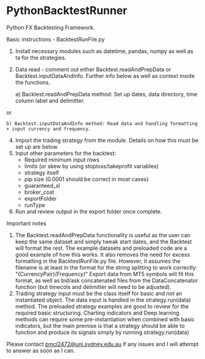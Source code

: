# PythonBacktestRunner
Python FX Backtesting Framework.

Basic instructions - BacktestRunFile.py
1. Install necessary modules such as datetime, pandas, numpy as well as ta for the strategies.
2. Data read - comment out either Backtest.readAndPrepData or Backtest.inputDataAndInfo. Further info below as well as context inside the functions.

    a) Backtest.readAndPrepData method: Set up dates, data directory, time column label and delimitter.
  
  or
  
    b) Backtest.inputDataAndInfo method: Read data and handling formatting + input currency and frequency.
    

4. Import the trading strategy from the module. Details on how this must be set up are below.
5. Input other parameters for the backtest:
   - Required minimum input rows
   - limits (or skew by using stoploss/takeprofit variables)
   - strategy itself
   - pip size (0.0001 should be correct in most cases)
   - guaranteed_sl
   - broker_cost
   - exportFolder
   - runType
 5. Run and review output in the export folder once complete.
  
Important notes
1. The Backtest.readAndPrepData functionality is useful as the user can keep the same dataset and simply tweak start dates, and the Backtest will format the rest. The example datasets and preloaded code are a good example of how this works. 
    It also removes the need for excess formatting in the BacktestRunFile.py file.
    However, it assumes the filename is at least in the format for the string splitting to work correctly: "(CurrencyPair)_(Frequency)_"
    Export data from MT5 symbols will fit this format, as well as bid/ask concatenated files from the DataConcatenator function (but timecols and delimitter will need to be adjusted).
2. Trading strategy input must be the class itself for basic and not an instantiated object. The data input is handled in the strategy.run(data) method. The preloaded strategy examples are good to review for the required basic structuring.
  Charting indicators and Deep learning methods can require some pre-instantiation when combined with basic indicators, but the main premise is that a strategy should be able to function and produce its signals simply by running strategy.run(data) 

Please contact pmcl2472@uni.sydney.edu.au if any issues and I will attempt to answer as soon as I can.
